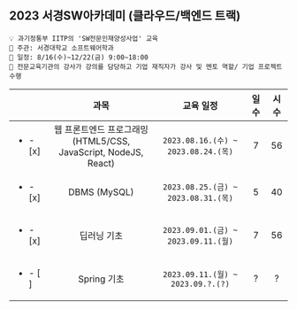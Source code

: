 ## 2023 서경SW아카데미 (클라우드/백엔드 트랙)
```
💡 과기정통부 IITP의 'SW전문인재양성사업' 교육
🏫 주관: 서경대학교 소프트웨어학과
📆 일정: 8/16(수)~12/22(금) 9:00~18:00
🤍 전문교육기관의 강사가 강의를 담당하고 기업 재직자가 강사 및 멘토 역할/ 기업 프로젝트 수행
```

|  | 과목 | 교육 일정 | 일수 | 시수 |
| :--- | :---: | :---: | :---: | :---: |
| <ul><li> - [x] </li></ul> | 웹 프론트엔드 프로그래밍 <br> (HTML5/CSS, JavaScript, NodeJS, React) | `2023.08.16.(수) ~ 2023.08.24.(목)` | 7 | 56 |
| <ul><li> - [x] </li></ul> | DBMS (MySQL) | `2023.08.25.(금) ~ 2023.08.31.(목)` | 5 | 40 |
| <ul><li> - [x] </li></ul> | 딥러닝 기초 | `2023.09.01.(금) ~ 2023.09.11.(월)` | 7 | 56 |
| <ul><li> - [ ] </li></ul> | Spring 기초 | `2023.09.11.(월) ~ 2023.09.?.(?)` | ? | ? |

<!--
| <ul><li> - [ ] </li></ul> | Spring 기초 및 응용 <br> (웹 백엔드 프로그래밍) | `2023.09.01.(금) ~ 2023.09.12.(화)` | 8 | 64 |
| <ul><li> - [ ] </li></ul> | Linux 서버 구축과 관리 | `2023.09.13.(수) ~ 2023.09.20.(수)` | 6 | 48 |
| <ul><li> - [ ] </li></ul> | 서버 가상화와 컨테이너 | `2023.09.21.(목) ~ 2023.10.04.(수)` | 7 | 56 |
| <ul><li> - [ ] </li></ul> | Python을 활용한 데이터 처리 | `2023.10.05.(목) ~ 2023.10.06.(금)` | 2 | 16 |
| <ul><li> - [ ] </li></ul> | 딥러닝 기초 | `2023.10.10.(화) ~ 2023.10.16.(월)` | 5 | 40 |
| <ul><li> - [ ] </li></ul> | 코딩 테스트 | `2023.10.17.(화) ~ 2023.10.23.(월)` | 5 | 40 |
| <ul><li> - [ ] </li></ul> | Team Project | `2023.10.24.(화) ~ 2023.12.21.(목)` | 42 | 336 |
| <ul><li> - [ ] </li></ul> | 프로젝트 발표회 | `2023.12.22.(금)` | 1 | 8 |
-->
